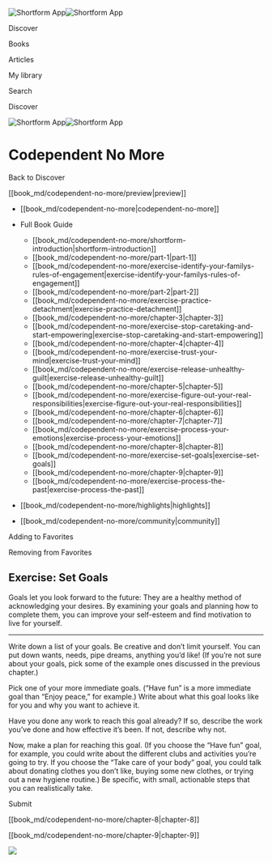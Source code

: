 ![Shortform App](/img/logo.36a2399e.svg)![Shortform App](/img/logo-dark.70c1b072.svg)

Discover

Books

Articles

My library

Search

Discover

![Shortform App](/img/logo.36a2399e.svg)![Shortform App](/img/logo-dark.70c1b072.svg)

# Codependent No More

Back to Discover

[[book_md/codependent-no-more/preview|preview]]

  * [[book_md/codependent-no-more|codependent-no-more]]
  * Full Book Guide

    * [[book_md/codependent-no-more/shortform-introduction|shortform-introduction]]
    * [[book_md/codependent-no-more/part-1|part-1]]
    * [[book_md/codependent-no-more/exercise-identify-your-familys-rules-of-engagement|exercise-identify-your-familys-rules-of-engagement]]
    * [[book_md/codependent-no-more/part-2|part-2]]
    * [[book_md/codependent-no-more/exercise-practice-detachment|exercise-practice-detachment]]
    * [[book_md/codependent-no-more/chapter-3|chapter-3]]
    * [[book_md/codependent-no-more/exercise-stop-caretaking-and-start-empowering|exercise-stop-caretaking-and-start-empowering]]
    * [[book_md/codependent-no-more/chapter-4|chapter-4]]
    * [[book_md/codependent-no-more/exercise-trust-your-mind|exercise-trust-your-mind]]
    * [[book_md/codependent-no-more/exercise-release-unhealthy-guilt|exercise-release-unhealthy-guilt]]
    * [[book_md/codependent-no-more/chapter-5|chapter-5]]
    * [[book_md/codependent-no-more/exercise-figure-out-your-real-responsibilities|exercise-figure-out-your-real-responsibilities]]
    * [[book_md/codependent-no-more/chapter-6|chapter-6]]
    * [[book_md/codependent-no-more/chapter-7|chapter-7]]
    * [[book_md/codependent-no-more/exercise-process-your-emotions|exercise-process-your-emotions]]
    * [[book_md/codependent-no-more/chapter-8|chapter-8]]
    * [[book_md/codependent-no-more/exercise-set-goals|exercise-set-goals]]
    * [[book_md/codependent-no-more/chapter-9|chapter-9]]
    * [[book_md/codependent-no-more/exercise-process-the-past|exercise-process-the-past]]
  * [[book_md/codependent-no-more/highlights|highlights]]
  * [[book_md/codependent-no-more/community|community]]



Adding to Favorites 

Removing from Favorites 

## Exercise: Set Goals

Goals let you look forward to the future: They are a healthy method of acknowledging your desires. By examining your goals and planning how to complete them, you can improve your self-esteem and find motivation to live for yourself.

* * *

Write down a list of your goals. Be creative and don’t limit yourself. You can put down wants, needs, pipe dreams, anything you’d like! (If you’re not sure about your goals, pick some of the example ones discussed in the previous chapter.)

Pick one of your more immediate goals. (“Have fun” is a more immediate goal than “Enjoy peace,” for example.) Write about what this goal looks like for you and why you want to achieve it.

Have you done any work to reach this goal already? If so, describe the work you’ve done and how effective it’s been. If not, describe why not.

Now, make a plan for reaching this goal. (If you choose the “Have fun” goal, for example, you could write about the different clubs and activities you’re going to try. If you choose the “Take care of your body” goal, you could talk about donating clothes you don’t like, buying some new clothes, or trying out a new hygiene routine.) Be specific, with small, actionable steps that you can realistically take.

Submit 

[[book_md/codependent-no-more/chapter-8|chapter-8]]

[[book_md/codependent-no-more/chapter-9|chapter-9]]

![](https://bat.bing.com/action/0?ti=56018282&Ver=2&mid=b1abd014-b062-4932-b9a7-b3b4c23d7a79&sid=49fff5b0636c11eeb9c611038afc8668&vid=4a005010636c11ee80c703d4c4a7acd5&vids=0&msclkid=N&pi=0&lg=en-US&sw=800&sh=600&sc=24&nwd=1&tl=Shortform%20%7C%20Book&p=https%3A%2F%2Fwww.shortform.com%2Fapp%2Fbook%2Fcodependent-no-more%2Fexercise-set-goals&r=&lt=412&evt=pageLoad&sv=1&rn=516629)
